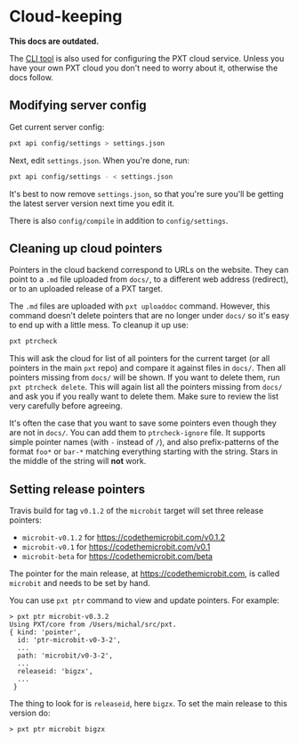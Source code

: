# Cloud-keeping

**This docs are outdated.**

The [CLI tool](/cli) is also used for configuring the PXT cloud service. Unless you have your
own PXT cloud you don't need to worry about it, otherwise the docs follow.

## Modifying server config

Get current server config:

```bash
pxt api config/settings > settings.json
```

Next, edit `settings.json`. When you're done, run:

```bash
pxt api config/settings - < settings.json
```

It's best to now remove `settings.json`, so that you're sure you'll be getting
the latest server version next time you edit it.

There is also `config/compile` in addition to `config/settings`.

## Cleaning up cloud pointers

Pointers in the cloud backend correspond to URLs on the website.
They can point to a `.md` file uploaded from `docs/`, to a different web address (redirect), or
to an uploaded release of a PXT target.

The `.md` files are uploaded with `pxt uploaddoc` command. However, this command
doesn't delete pointers that are no longer under `docs/` so it's easy to end
up with a little mess. To cleanup it up use:

```bash
pxt ptrcheck
```

This will ask the cloud for list of all pointers for the current target (or all pointers
in the main `pxt` repo) and compare it against files in `docs/`. Then all pointers missing from `docs/` will
be shown. If you want to delete them, run `pxt ptrcheck delete`. This will again list all the pointers
missing from `docs/` and ask you if you really want to delete them. Make sure to review the list
very carefully before agreeing.

It's often the case that you want to save some pointers even though they are not in `docs/`.
You can add them to `ptrcheck-ignore` file. It supports simple pointer names (with `-` instead of `/`),
and also prefix-patterns of the format `foo*` or `bar-*` matching everything starting with the
string. Stars in the middle of the string will **not** work.

## Setting release pointers

Travis build for tag `v0.1.2` of the `microbit` target will set three release pointers:
* `microbit-v0.1.2` for https://codethemicrobit.com/v0.1.2
* `microbit-v0.1` for https://codethemicrobit.com/v0.1
* `microbit-beta` for https://codethemicrobit.com/beta

The pointer for the main release, at https://codethemicrobit.com, is called `microbit` and 
needs to be set by hand.

You can use `pxt ptr` command to view and update pointers. For example:

```
> pxt ptr microbit-v0.3.2
Using PXT/core from /Users/michal/src/pxt.
{ kind: 'pointer',
  id: 'ptr-microbit-v0-3-2',
  ...
  path: 'microbit/v0-3-2',
  ...
  releaseid: 'bigzx',
  ...
 }
```

The thing to look for is `releaseid`, here `bigzx`. To set the main release to this version do:

```
> pxt ptr microbit bigzx
```
